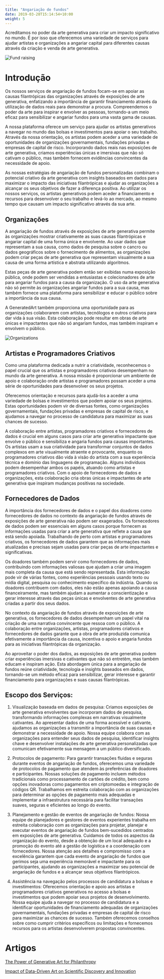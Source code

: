 ```yaml
---
title: "Angariação de fundos"
date: 2019-03-28T15:14:54+10:00
weight: 5
---
```


Acreditamos no poder da arte generativa para criar um impacto significativo no mundo. É por isso que oferecemos uma variedade de serviços para ajudar artistas e organizações a angariar capital para diferentes causas através da criação e venda de arte generativa.

![Fund raising](/images/illustrations/fund-raising.png)

# Introdução

Os nossos serviços de angariação de fundos focam-se em apoiar as causas filantrópicas das organizações através de exposições de arte generativa, enfatizando a importância de garantir financiamento através da utilização de dados reais para demonstrar a procura. Compreendemos o poder da arte para inspirar e envolver as pessoas, tornando-a um meio eficaz para sensibilizar e angariar fundos para uma vasta gama de causas.

A nossa plataforma oferece um serviço para ajudar os artistas generativos a navegar no mundo das bolsas e investimentos para apoiar o seu trabalho. Através da nossa orientação, os artistas podem aceder a uma variedade de oportunidades de organizações governamentais, fundações privadas e empresas de capital de risco. Incorporando dados reais nas exposições de arte generativa, criamos experiências únicas e imersivas que não só cativam o público, mas também fornecem evidências convincentes da necessidade de apoio.

As nossas estratégias de angariação de fundos personalizadas combinam o potencial criativo da arte generativa com insights baseados em dados para maximizar o impacto das iniciativas filantrópicas e ajudar as organizações a alcançar os seus objetivos de fazer a diferença positiva. Ao utilizar os nossos serviços, os artistas generativos podem aceder a financiamento e recursos para desenvolver o seu trabalho e levá-lo ao mercado, ao mesmo tempo que causam um impacto significativo através da sua arte.

## Organizações

A angariação de fundos através de exposições de arte generativa permite às organizações mostrar criativamente as suas causas filantrópicas e angariar capital de uma forma única e envolvente. Ao usar dados que representam a sua causa, como dados de pesquisa sobre o cancro ou dados geográficos sobre o fornecimento de alimentos, as organizações podem criar peças de arte generativa que representam visualmente a sua causa de uma forma artística e abstrata utilizando algoritmos.

Estas peças de arte generativa podem então ser exibidas numa exposição pública, onde podem ser vendidas a entusiastas e colecionadores de arte para angariar fundos para a causa da organização. O uso da arte generativa não só permite às organizações angariar fundos para a sua causa, mas também fornece uma plataforma para sensibilizar e educar o público sobre a importância da sua causa.

A GeneratedArt também proporciona uma oportunidade para as organizações colaborarem com artistas, tecnólogos e outros criativos para dar vida à sua visão. Esta colaboração pode resultar em obras de arte únicas e impactantes que não só angariam fundos, mas também inspiram e envolvem o público.

![Organizations](/images/illustrations/blue.png)

## Artistas e Programadores Criativos

Como uma plataforma dedicada a nutrir a criatividade, reconhecemos o papel crucial que os artistas e programadores criativos desempenham no mundo da arte generativa. A nossa missão é proporcionar um ambiente de apoio e colaboração onde artistas e programadores possam aceder a uma série de oportunidades para desenvolver os seus projetos.

Oferecemos orientação e recursos para ajudá-los a aceder a uma variedade de bolsas e investimentos que podem apoiar os seus projetos. Estas oportunidades podem vir de diversas fontes, como organizações governamentais, fundações privadas e empresas de capital de risco, e ajudamos a navegar no processo de candidatura para maximizar as suas chances de sucesso.

A colaboração entre artistas, programadores criativos e fornecedores de dados é crucial em alguns casos para criar arte generativa impactante que envolve o público e sensibiliza e angaria fundos para causas importantes. Os artistas usam a sua criatividade para transformar conjuntos de dados complexos em arte visualmente atraente e provocante, enquanto os programadores criativos dão vida à visão do artista com a sua experiência técnica e domínio das linguagens de programação. Alguns indivíduos podem desempenhar ambos os papéis, atuando como artistas e programadores criativos. Com o apoio de fornecedores de dados e organizações, esta colaboração cria obras únicas e impactantes de arte generativa que inspiram mudanças positivas na sociedade.

## Fornecedores de Dados

A importância dos fornecedores de dados e o papel dos doadores como fornecedores de dados no contexto da angariação de fundos através de exposições de arte generativa não podem ser exagerados. Os fornecedores de dados podem ser essenciais em alguns casos porque fornecem as informações usadas para criar a arte generativa que reflete a causa que está sendo apoiada. Trabalhando de perto com artistas e programadores criativos, os fornecedores de dados garantem que as informações mais atualizadas e precisas sejam usadas para criar peças de arte impactantes e significativas.

Os doadores também podem servir como fornecedores de dados, contribuindo com informações valiosas que ajudam a criar uma imagem mais completa da causa que está sendo representada. Esta informação pode vir de várias fontes, como experiências pessoais usando texto ou mídia digital, pesquisa ou conhecimento específico da indústria. Quando os doadores contribuem com dados, eles não estão apenas apoiando a causa financeiramente, mas também ajudam a aumentar a conscientização e gerar interesse através das peças únicas e envolventes de arte generativa criadas a partir dos seus dados.

No contexto da angariação de fundos através de exposições de arte generativa, os fornecedores de dados desempenham um papel vital na criação de uma narrativa convincente que ressoa com o público. A colaboração entre organizações, artistas, programadores criativos e fornecedores de dados garante que a obra de arte produzida comunica efetivamente a importância da causa, incentiva o apoio e angaria fundos para as iniciativas filantrópicas da organização.

Ao aproveitar o poder dos dados, as exposições de arte generativa podem criar experiências imersivas e cativantes que não só entretêm, mas também educam e inspiram ação. Esta abordagem única para a angariação de fundos reúne criatividade, tecnologia e insights baseados em dados, tornando-se um método eficaz para sensibilizar, gerar interesse e garantir financiamento para organizações e suas causas filantrópicas.

## Escopo dos Serviços:

1. Visualização baseada em dados de pesquisa: Criamos exposições de arte generativa envolventes que incorporam dados de pesquisa, transformando informações complexas em narrativas visualmente cativantes. Ao apresentar dados de uma forma acessível e cativante, ajudamos as organizações a transmitir a importância de suas causas e demonstrar a necessidade de apoio. Nossa equipe colabora com as organizações para entender seus dados de pesquisa, identificar insights chave e desenvolver instalações de arte generativa personalizadas que comunicam efetivamente sua mensagem a um público diversificado.

2. Protocolos de pagamento: Para garantir transações fluidas e seguras durante eventos de angariação de fundos, oferecemos uma variedade de protocolos de pagamento que atendem às preferências de doadores e participantes. Nossas soluções de pagamento incluem métodos tradicionais como processamento de cartões de crédito, bem como opções inovadoras como pagamentos em criptomoedas e integração de códigos QR. Trabalhamos em estreita colaboração com as organizações para determinar as opções de pagamento mais adequadas e implementar a infraestrutura necessária para facilitar transações suaves, seguras e eficientes ao longo do evento.

3. Planejamento e gestão de eventos de angariação de fundos: Nossa equipe de planejadores e gestores de eventos experientes trabalha em estreita colaboração com as organizações para projetar, planejar e executar eventos de angariação de fundos bem-sucedidos centrados em exposições de arte generativa. Cuidamos de todos os aspectos da organização do evento, desde a obtenção de um local adequado e a promoção do evento até a gestão de logística e a coordenação com fornecedores. Nossa atenção aos detalhes e compromisso com a excelência garantem que cada evento de angariação de fundos que gerimos seja uma experiência memorável e impactante para os participantes, ajudando as organizações a maximizar seu potencial de angariação de fundos e a alcançar seus objetivos filantrópicos.

4. Assistência na navegação pelos processos de candidatura a bolsas e investimentos: Oferecemos orientação e apoio aos artistas e programadores criativos generativos no acesso a bolsas e investimentos que podem apoiar seus projetos de desenvolvimento. Nossa equipe ajuda a navegar no processo de candidatura e a identificar oportunidades de financiamento adequadas de organizações governamentais, fundações privadas e empresas de capital de risco para maximizar as chances de sucesso. Também oferecemos conselhos sobre como cumprir critérios específicos ou limitações e fornecemos recursos para os artistas desenvolverem propostas convincentes.

# Artigos

[The Power of Generative Art for Philanthropy](https://medium.com/generatedart/the-power-of-generative-art-for-philanthropy-953d655dda08)

[Impact of Data-Driven Art on Scientific Discovery and Innovation](https://medium.com/generatedart/impact-of-data-driven-art-on-scientific-discovery-and-innovation-c60f126aeb65)
